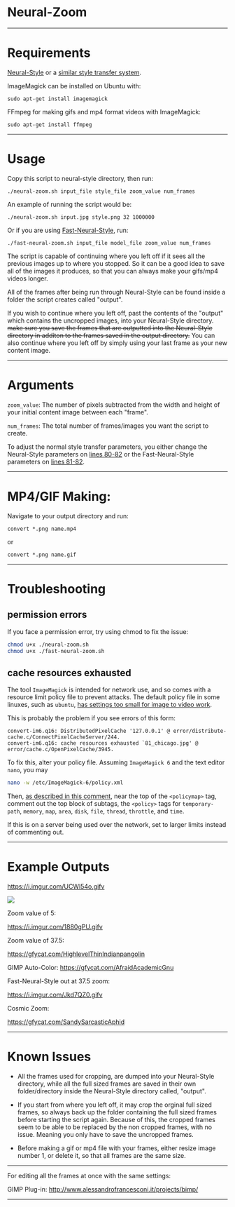 # Neural-Zoom
---

# Requirements

[Neural-Style](https://github.com/jcjohnson/neural-style) or a [similar style transfer system](https://github.com/jcjohnson/neural-style/wiki/Similar-to-Neural-Style).

ImageMagick can be installed on Ubuntu with:

`sudo apt-get install imagemagick`

FFmpeg for making gifs and mp4 format videos with ImageMagick: 

`sudo apt-get install ffmpeg`



---

# Usage
Copy this script to neural-style directory, then run:

`./neural-zoom.sh input_file style_file zoom_value num_frames`

An example of running the script would be:

`./neural-zoom.sh input.jpg style.png 32 1000000`

Or if you are using [Fast-Neural-Style](https://github.com/jcjohnson/fast-neural-style), run: 

`./fast-neural-zoom.sh input_file model_file zoom_value num_frames`

The script is capable of continuing where you left off if it sees all the previous images up to where you stopped. So it can be a good idea to save all of the images it produces, so that you can always make your gifs/mp4 videos longer.

All of the frames after being run through Neural-Style can be found inside a folder the script creates called "output". 

If you wish to continue where you left off, past the contents of the "output" which contains the uncropped images, into your Neural-Style directory. ~~make sure you save the frames that are outputted into the Neural-Style directory in additon to the frames saved in the output directory.~~  You can also continue where you left off by simply using your last frame as your new content image.

---

# Arguments

`zoom_value`: The number of pixels subtracted from the width and height of your initial content image between each "frame".

`num_frames`: The total number of frames/images you want the script to create.

To adjust the normal style transfer parameters, you either change the Neural-Style parameters on [lines 80-82](https://github.com/ProGamerGov/Neural-Zoom/blob/master/neural-zoom.sh#L80-L82) or the Fast-Neural-Style parameters on [lines 81-82](https://github.com/ProGamerGov/Neural-Zoom/blob/master/fast-neural-zoom.sh#L81-L82).

---

# MP4/GIF Making: 

Navigate to your output directory and run: 

`convert *.png name.mp4`

or 

`convert *.png name.gif`

---
 
# Troubleshooting

## permission errors

If you face a permission error, try using chmod to fix the issue: 

```bash
chmod u+x ./neural-zoom.sh
chmod u+x ./fast-neural-zoom.sh
```

## cache resources exhausted

The tool `ImageMagick` is intended for network use, and so comes with a resource limit policy file to prevent attacks.  The default policy file in some linuxes, such as `ubuntu`, [has settings too small for image to video work](https://github.com/ImageMagick/ImageMagick/issues/396).

This is probably the problem if you see errors of this form:

```
convert-im6.q16: DistributedPixelCache '127.0.0.1' @ error/distribute-cache.c/ConnectPixelCacheServer/244.
convert-im6.q16: cache resources exhausted `81_chicago.jpg' @ error/cache.c/OpenPixelCache/3945.
```

To fix this, alter your policy file.  Assuming `ImageMagick 6` and the text editor `nano`, you may

```bash
nano -w /etc/ImageMagick-6/policy.xml
```

Then, [as described in this comment](https://github.com/ImageMagick/ImageMagick/issues/396#issuecomment-319569255), near the top of the `<policymap>` tag, comment out the top block of subtags, the `<policy>` tags for `temporary-path`, `memory`, `map`, `area`, `disk`, `file`, `thread`, `throttle`, and `time`.

If this is on a server being used over the network, set to larger limits instead of commenting out.

--- 

# Example Outputs

https://i.imgur.com/UCWl54o.gifv

![](https://i.imgur.com/jcO0qpN.gif)

Zoom value of 5:

https://i.imgur.com/1880gPU.gifv

Zoom value of 37.5:

https://gfycat.com/HighlevelThinIndianpangolin

GIMP Auto-Color: https://gfycat.com/AfraidAcademicGnu

Fast-Neural-Style out at 37.5 zoom:

https://i.imgur.com/Jkd7QZ0.gifv

Cosmic Zoom: 

https://gfycat.com/SandySarcasticAphid

---

# Known Issues

* All the frames used for cropping, are dumped into your Neural-Style directory, while all the full sized frames are saved in their own folder/directory inside the Neural-Style directory called, "output". 

* If you start from where you left off, it may crop the orginal full sized frames, so always back up the folder containing the full sized frames before starting the script again. Because of this, the cropped frames seem to be able to be replaced by the non cropped frames, with no issue. Meaning you only have to save the uncropped frames. 

* Before making a gif or mp4 file with your frames, either resize image number 1, or delete it, so that all frames are the same size.


---

For editing all the frames at once with the same settings: 

GIMP Plug-in: http://www.alessandrofrancesconi.it/projects/bimp/

---


